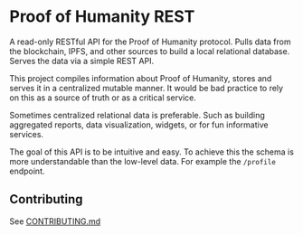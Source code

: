 # Proof of Humanity REST

A read-only RESTful API for the Proof of Humanity protocol. Pulls data from the blockchain, IPFS, and other sources to build a local relational database. Serves the data via a simple REST API.

This project compiles information about Proof of Humanity, stores and serves it in a centralized mutable manner. It would be bad practice to rely on this as a source of truth or as a critical service.

Sometimes centralized relational data is preferable. Such as building aggregated reports, data visualization, widgets, or for fun informative services.

The goal of this API is to be intuitive and easy. To achieve this the schema is more understandable than the low-level data. For example the `/profile` endpoint.

## Contributing

See [CONTRIBUTING.md](CONTRIBUTING.md)
